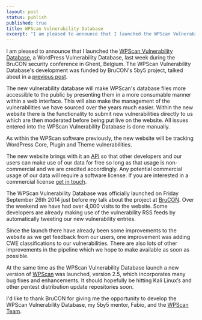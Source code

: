 ```yaml
---
layout: post
status: publish
published: true
title: WPScan Vulnerability Database
excerpt: "I am pleased to announce that I launched the WPScan Vulnerability Database, a WordPress Vulnerability Database, last week during the BruCON security conference in Ghent, Belgium. The WPScan Vulnerability Database's development was funded by BruCON's 5by5 project, talked about in a previous post."
---
```


I am pleased to announce that I launched the <a href="https://wpvulndb.com/">WPScan Vulnerability Database</a>, a WordPress Vulnerability Database, last week during the BruCON security conference in Ghent, Belgium. The WPScan Vulnerability Database's development was funded by BruCON's 5by5 project, talked about in a <a href="http://blog.dewhurstsecurity.com/2014/02/11/brucon-5by5-wpscan-online-vulnerability-database.html">previous post</a>.

The new vulnerability database will make WPScan's database files more accessible to the public by presenting them in a more consumable manner within a web interface. This will also make the management of the vulnerabilities we have sourced over the years much easier. Within the new website there is the functionality to submit new vulnerabilities directly to us which are then moderated before being put live on the website. All issues entered into the WPScan Vulnerability Database is done manually.

As within the WPScan software previously, the new website will be tracking WordPress Core, Plugin and Theme vulnerabilities.

The new website brings with it an <a href="https://wpvulndb.com/api">API</a> so that other developers and our users can make use of our data for free so long as that usage is non-commercial and we are credited accordingly. Any potential commercial usage of our data will require a software license. If you are interested in a commercial license <a href="https://wpvulndb.com/contact">get in touch</a>.

The WPScan Vulnerability Database was officially launched on Friday September 26th 2014 just before my talk about the project at <a href="http://brucon.org/">BruCON</a>. Over the weekend we have had over 4,000 visits to the website. Some developers are already making use of the vulnerability RSS feeds by automatically tweeting our new vulnerability entries.

Since the launch there have already been some improvements to the website as we get feedback from our users, one improvement was adding CWE classifications to our vulnerabilities. There are also lots of other improvements in the pipeline which we hope to make available as soon as possible.

At the same time as the WPScan Vulnerability Database launch a new version of <a href="http://wpscan.org/">WPScan</a> was launched, version 2.5, which incorporates many bug fixes and enhancements. It should hopefully be hitting Kali Linux’s and other pentest distribution update repositories soon.

I'd like to thank BruCON for giving me the opportunity to develop the WPScan Vulnerability Database, my 5by5 mentor, Fabio, and the <a href="https://wpvulndb.com/about">WPScan Team</a>.
